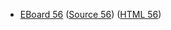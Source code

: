 * [EBoard 56](../eboards/eboard.56.html)
  ([Source 56](../eboards/eboard.56.md))
  ([HTML 56](../eboards/eboard.56.html))
